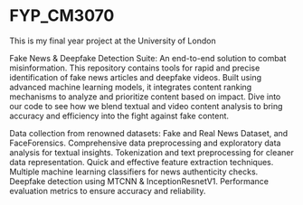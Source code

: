 # FYP_CM3070
This is my final year project at the University of London

Fake News & Deepfake Detection Suite: An end-to-end solution to combat misinformation. This repository contains tools for rapid and precise identification of fake news articles and deepfake videos. Built using advanced machine learning models, it integrates content ranking mechanisms to analyze and prioritize content based on impact. Dive into our code to see how we blend textual and video content analysis to bring accuracy and efficiency into the fight against fake content.

Data collection from renowned datasets: Fake and Real News Dataset, and FaceForensics.
Comprehensive data preprocessing and exploratory data analysis for textual insights.
Tokenization and text preprocessing for cleaner data representation.
Quick and effective feature extraction techniques.
Multiple machine learning classifiers for news authenticity checks.
Deepfake detection using MTCNN & InceptionResnetV1.
Performance evaluation metrics to ensure accuracy and reliability.
